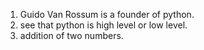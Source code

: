 1) Guido Van Rossum is a founder of python.
2) see that python is high level or low level.
3) addition of two numbers. 



